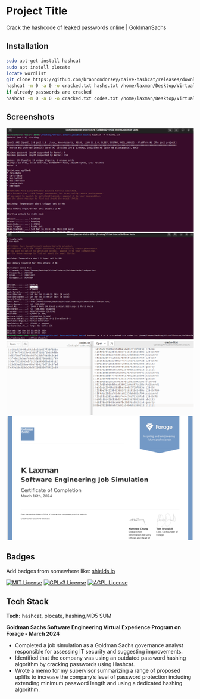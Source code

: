 
# Project Title
Crack the hashcode of leaked passwords online | GoldmanSachs
## Installation
```bash
sudo apt-get install hashcat
sudo apt install plocate
locate wordlist
git clone https://github.com/brannondorsey/naive-hashcat/releases/download/data/rockyou.txt
hashcat -m 0 -a 0 -o cracked.txt hashs.txt /home/laxman/Desktop/Virtual Interns/Goldman Sachs/rockyou.txt
if already passwords are cracked 
hashcat -m 0 -a 0 -o cracked.txt codes.txt /home/laxman/Desktop/VirtualInterns/GoldmanSachs/rockyou.txt --potfile-disable
```

## Screenshots

<img src="https://github.com/Laxman824/Virtual-Internships/blob/main/GoldmanSachs/screenshots/1.png" width="600">
<img src="https://github.com/Laxman824/Virtual-Internships/blob/main/GoldmanSachs/screenshots/2.png" width="600">
<img src="https://github.com/Laxman824/Virtual-Internships/blob/main/GoldmanSachs/screenshots/3.png" width="600">
<img src="https://github.com/Laxman824/Virtual-Internships/blob/main/GoldmanSachs/screenshots/4.png" width="600">

## Badges

Add badges from somewhere like: [shields.io](https://shields.io/)

[![MIT License](https://img.shields.io/badge/License-MIT-green.svg)](https://choosealicense.com/licenses/mit/) [![GPLv3 License](https://img.shields.io/badge/License-GPL%20v3-yellow.svg)](https://opensource.org/licenses/)
[![AGPL License](https://img.shields.io/badge/license-AGPL-blue.svg)](http://www.gnu.org/licenses/agpl-3.0)

## Tech Stack

**Tech:** hashcat, plocate, hashing,MD5 SUM

**Goldman Sachs Software Engineering Virtual Experience Program on Forage - March
2024**

 * Completed a job simulation as a Goldman Sachs governance analyst responsible
   for assessing IT security and suggesting improvements.
 * Identified that the company was using an outdated password hashing algorithm
   by cracking passwords using Hashcat.
 * Wrote a memo for my supervisor summarizing a range of proposed uplifts to
   increase the company’s level of password protection including extending
   minimum password length and using a dedicated hashing algorithm.
